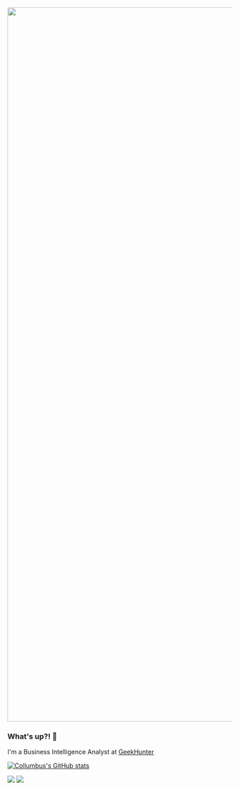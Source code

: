 <img src="https://i.imgur.com/obRhRKf.gif" width="900" height="1600">

### What's up?! 👋


I'm a Business Intelligence Analyst at [GeekHunter](http://github.com)

[![Collumbus's GitHub stats](https://github-readme-stats.vercel.app/api?username=Collumbus&count_private=true&show_icons=true&theme=tokyonight)](https://github.com/Collumbus/github-readme-stats)

[<img src="https://img.shields.io/badge/linkedin-%230077B5.svg?&style=for-the-badge&logo=linkedin&logoColor=white" />](https://www.linkedin.com/in/jorgeluizjk/) [<img src = "https://img.shields.io/badge/instagram-%23E4405F.svg?&style=for-the-badge&logo=instagram&logoColor=white">](https://www.instagram.com/jorgeluizjk/)


<!--

[![Top Langs](https://github-readme-stats.vercel.app/api/top-langs/?username=Collumbus&theme=tokyonight)](https://github.com/Collumbus/github-readme-stats)


**Collumbus/Collumbus** is a ✨ _special_ ✨ repository because its `README.md` (this file) appears on your GitHub profile.

Here are some ideas to get you started:

- 🔭 I’m currently working on ...
- 🌱 I’m currently learning ...
- 👯 I’m looking to collaborate on ...
- 🤔 I’m looking for help with ...
- 💬 Ask me about ...
- 📫 How to reach me: ...
- 😄 Pronouns: ...
- ⚡ Fun fact: ...
-->
